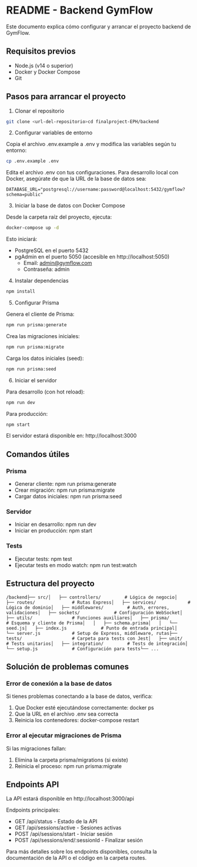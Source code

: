 # README - Backend GymFlow

Este documento explica cómo configurar y arrancar el proyecto backend de GymFlow.

## Requisitos previos

- Node.js (v14 o superior)
- Docker y Docker Compose
- Git

## Pasos para arrancar el proyecto

1. Clonar el repositorio

```bash
git clone <url-del-repositorio>cd finalproject-EPH/backend
```

2. Configurar variables de entorno

Copia el archivo .env.example a .env y modifica las variables según tu entorno:

```bash
cp .env.example .env
```

Edita el archivo .env con tus configuraciones. Para desarrollo local con Docker, asegúrate de que la URL de la base de datos sea:

```plaintext
DATABASE_URL="postgresql://username:password@localhost:5432/gymflow?schema=public"
```

3. Iniciar la base de datos con Docker Compose

Desde la carpeta raíz del proyecto, ejecuta:

```bash
docker-compose up -d
```

Esto iniciará:
- PostgreSQL en el puerto 5432
- pgAdmin en el puerto 5050 (accesible en http://localhost:5050)
    - Email: admin@gymflow.com
    - Contraseña: admin

4. Instalar dependencias

```bash
npm install
```

5. Configurar Prisma

Genera el cliente de Prisma:

```bash
npm run prisma:generate
```

Crea las migraciones iniciales:

```bash
npm run prisma:migrate
```

Carga los datos iniciales (seed):

```bash
npm run prisma:seed
```

6. Iniciar el servidor

Para desarrollo (con hot reload):

```bash
npm run dev
```

Para producción:

```bash
npm start
```

El servidor estará disponible en: http://localhost:3000

## Comandos útiles

### Prisma

- Generar cliente: npm run prisma:generate
- Crear migración: npm run prisma:migrate
- Cargar datos iniciales: npm run prisma:seed

### Servidor

- Iniciar en desarrollo: npm run dev
- Iniciar en producción: npm start

### Tests

- Ejecutar tests: npm test
- Ejecutar tests en modo watch: npm run test:watch

## Estructura del proyecto

```plaintext
/backend├── src/│   ├── controllers/         # Lógica de negocio│   ├── routes/              # Rutas Express│   ├── services/            # Lógica de dominio│   ├── middlewares/         # Auth, errores, validaciones│   ├── sockets/             # Configuración WebSocket│   ├── utils/               # Funciones auxiliares│   ├── prisma/              # Esquema y cliente de Prisma│   │   ├── schema.prisma│   │   └── seed.js│   ├── index.js             # Punto de entrada principal│   └── server.js            # Setup de Express, middleware, rutas├── tests/                   # Carpeta para tests con Jest│   ├── unit/                # Tests unitarios│   ├── integration/         # Tests de integración│   └── setup.js             # Configuración para tests└── ...
```

## Solución de problemas comunes

### Error de conexión a la base de datos

Si tienes problemas conectando a la base de datos, verifica:
1. Que Docker esté ejecutándose correctamente: docker ps
2. Que la URL en el archivo .env sea correcta
3. Reinicia los contenedores: docker-compose restart

### Error al ejecutar migraciones de Prisma

Si las migraciones fallan:
1. Elimina la carpeta prisma/migrations (si existe)
2. Reinicia el proceso: npm run prisma:migrate

## Endpoints API

La API estará disponible en http://localhost:3000/api

Endpoints principales:
- GET /api/status - Estado de la API
- GET /api/sessions/active - Sesiones activas
- POST /api/sessions/start - Iniciar sesión
- POST /api/sessions/end/:sessionId - Finalizar sesión

Para más detalles sobre los endpoints disponibles, consulta la documentación de la API o el código en la carpeta routes.
